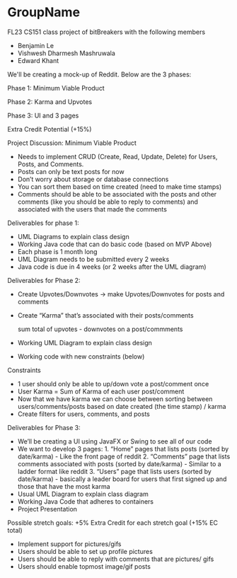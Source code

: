 # GroupName
FL23 CS151 class project of bitBreakers with the following members
- Benjamin Le
- Vishwesh Dharmesh Mashruwala
- Edward Khant

We'll be creating a mock-up of Reddit. Below are the 3 phases:

Phase 1: Minimum Viable Product

Phase 2: Karma and Upvotes

Phase 3: UI and 3 pages

Extra Credit Potential (+15%)

Project Discussion: Minimum Viable Product
- Needs to implement CRUD (Create, Read, Update, Delete) for Users, Posts, and Comments.
- Posts can only be text posts for now
- Don’t worry about storage or database connections
- You can sort them based on time created (need to make time stamps)
- Comments should be able to be associated with the posts and other comments (like you should be able to reply to comments) and associated with the users that made the comments

Deliverables for phase 1:
- UML Diagrams to explain class design 
- Working Java code that can do basic code (based on MVP Above)
- Each phase is 1 month long 
- UML Diagram needs to be submitted every 2 weeks
- Java code is due in 4 weeks (or 2 weeks after the UML diagram)

Deliverables for Phase 2:
- Create Upvotes/Downvotes -> make Upvotes/Downvotes for posts and comments 
- Create “Karma” that’s associated with their posts/comments

  sum total of upvotes - downvotes on a post/commments
  
- Working UML Diagram to explain class design 
- Working code with new constraints (below)

Constraints
- 1 user should only be able to up/down vote a post/comment once
- User Karma = Sum of Karma of each user post/comment
- Now that we have karma we can choose between sorting between users/comments/posts based on date created (the time stamp) / karma
- Create filters for users, comments, and posts

Deliverables for Phase 3:
- We’ll be creating a UI using JavaFX or Swing to see all of our code
- We want to develop 3 pages: 
          1. “Home” pages that lists posts (sorted by date/karma)
            - Like the front page of reddit
          2. “Comments” page that lists comments associated with posts (sorted by date/karma)
            -  Similar to a ladder format like reddit 
          3. “Users” page that lists users (sorted by date/karma)
            -  basically a leader board for users that first signed up and those that have the most karma 
- Usual UML Diagram to explain class diagram
- Working Java Code that adheres to containers
- Project Presentation 

Possible stretch goals: +5% Extra Credit for each stretch goal (+15% EC total)
- Implement support for pictures/gifs
- Users should be able to set up profile pictures
- Users should be able to reply with comments that are pictures/ gifs
- Users should enable topmost image/gif posts

